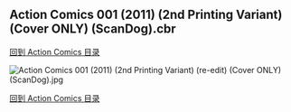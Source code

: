 ## Action Comics 001 (2011) (2nd Printing Variant) (Cover ONLY) (ScanDog).cbr


[回到 Action Comics 目录](https://github.com/alicewish/markdown/blob/master/series/Action-Comics.md)


![Action Comics 001 (2011) (2nd Printing Variant) (re-edit) (Cover ONLY) (ScanDog).jpg](https://wx1.sinaimg.cn/large/6a9fdecagy1fq329m3j9wj20zk1iq4lx.jpg)

[回到 Action Comics 目录](https://github.com/alicewish/markdown/blob/master/series/Action-Comics.md)

